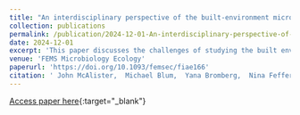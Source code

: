 ```yaml
---
title: "An interdisciplinary perspective of the built-environment microbiome"
collection: publications
permalink: /publication/2024-12-01-An-interdisciplinary-perspective-of-the-built-environment-microbiome
date: 2024-12-01
excerpt: 'This paper discusses the challenges of studying the built environment microbiome because of the inherent interdisciplinary nature of the field'
venue: 'FEMS Microbiology Ecology'
paperurl: 'https://doi.org/10.1093/femsec/fiae166'
citation: ' John McAlister,  Michael Blum,  Yana Bromberg,  Nina Fefferman,  Qiang He,  Eric Lofgren,  Debra Miller,  Courtney Schreiner,  K Candan,  Heather Szabo-Rogers,  J Reed, &quot;An interdisciplinary perspective of the built-environment microbiome.&quot; FEMS Microbiology Ecology, 2024.'
---
```

[Access paper here](https://doi.org/10.1093/femsec/fiae166){:target="_blank"}
